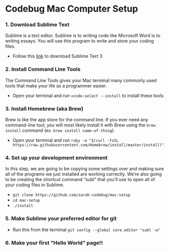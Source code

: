 # Codebug Mac Computer Setup

### 1. Download Sublime Text
Sublime is a text editor. Sublime is to writing code like Microsoft Word is to writing essays. You will use this program to write and store your coding files.
  - Follow this [link](https://www.sublimetext.com/3) to download Sublime Text 3

### 2. Install Command Line Tools
The Command Line Tools gives your Mac terminal many commonly used tools that make your life as a programmer easier. 
  - Open your terminal and run `xcode-select --install` to install these tools

### 3. Install Homebrew (aka Brew)
Brew is like the app store for the command line. If you ever need any command-line tool, you will most likely install it with Brew using the `brew install` command (ex. `brew install name-of-thing`).

  - Open your terminal and run `ruby -e "$(curl -fsSL https://raw.githubusercontent.com/Homebrew/install/master/install)"`

### 4. Set up your development environment
In this step, we are going to be copying some settings over and making sure all of the programs we just installed are working correctly. We’re also going to be creating the shortcut command “subl” that you’ll use to open all of your coding files in Sublime.
  - `git clone https://github.com/sarah-codebug/mac-setup`
  - `cd mac-setup`
  - `./install`

### 5. Make Sublime your preferred editor for git
  - Run this from the terminal `git config --global core.editor "subl -w"`

### 6. Make your first "Hello World" page!!